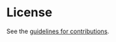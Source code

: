 # License

See the
[guidelines for contributions](https://github.com/lamps-wg/certificatediscovery/blob/main/CONTRIBUTING.md).
